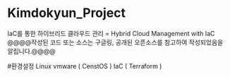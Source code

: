 # Kimdokyun_Project
IaC를 통한 하이브리드 클라우드 관리 = Hybrid Cloud Management with IaC
@@@@작성된 코드 또는 소스는 구글링, 공개된 오픈소스를 참고하여 작성되었음을 알립니다.@@@@

#환경설정
Linux vmware ( CenstOS )
IaC ( Terraform )

